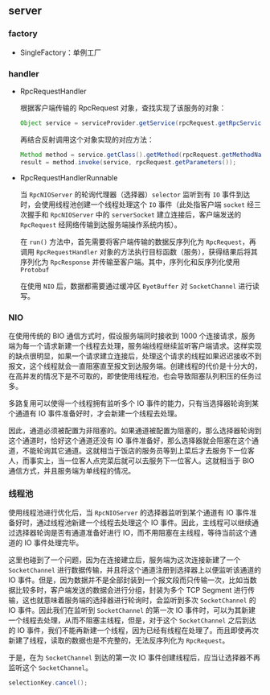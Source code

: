 ## server

### factory

- SingleFactory：单例工厂

### handler

- RpcRequestHandler

  根据客户端传输的 RpcRequest 对象，查找实现了该服务的对象：

  ```java
  Object service = serviceProvider.getService(rpcRequest.getRpcServiceName());
  ```

  再结合反射调用这个对象实现的对应方法：

  ```java
  Method method = service.getClass().getMethod(rpcRequest.getMethodName(), rpcRequest.getParamTypes());
  result = method.invoke(service, rpcRequest.getParameters());
  ```

- RpcRequestHandlerRunnable

  当 `RpcNIOServer` 的轮询代理器（选择器）`selector` 监听到有 `IO` 事件到达时，会使用线程池创建一个线程处理这个 `IO` 事件（此处指客户端 `socket` 经三次握手和 `RpcNIOServer` 中的 `serverSocket` 建立连接后，客户端发送的 `RpcRequest` 经网络传输到达服务端操作系统内核）。

  在 `run()` 方法中，首先需要将客户端传输的数据反序列化为 `RpcRequest`，再调用 `RpcRequestHandler` 对象的方法执行目标函数（服务），获得结果后将其序列化为 `RpcResponse` 并传输至客户端。其中，序列化和反序列化使用 `Protobuf`

  在使用 `NIO` 后，数据都需要通过缓冲区 `ByetBuffer` 对 `SocketChannel` 进行读写。

### NIO

在使用传统的 BIO 通信方式时，假设服务端同时接收到 1000 个连接请求，服务端为每一个请求新建一个线程去处理，服务端线程继续监听客户端请求。这样实现的缺点很明显，如果一个请求建立连接后，处理这个请求的线程如果迟迟接收不到报文，这个线程就会一直阻塞直至报文到达服务端。创建线程的代价是十分大的，在高并发的情况下是不可取的，即使使用线程池，也会导致阻塞队列积压的任务过多。

多路复用可以使得一个线程拥有监听多个 IO 事件的能力，只有当选择器轮询到某个通道有 IO 事件准备好时，才会新建一个线程去处理。

因此，通道必须被配置为非阻塞的。如果通道被配置为阻塞的，那么选择器轮询到这个通道时，恰好这个通道还没有 IO 事件准备好，那么选择器就会阻塞在这个通道，不能轮询其它通道。这就相当于饭店的服务员等到上菜后才去服务下一位客人，而事实上，当一位客人点完菜后就可以去服务下一位客人。这就相当于 BIO 通信方式，并且服务端为单线程的情况。

### 线程池

使用线程池进行优化后，当 `RpcNIOServer` 的选择器监听到某个通道有 IO 事件准备好时，通过线程池新建一个线程去处理这个 IO 事件。因此，主线程可以继续通过选择器轮询是否有通道准备好进行 IO，而不用阻塞在主线程，等待当前这个通道的 IO 事件处理完毕。

这里也碰到了一个问题，因为在连接建立后，服务端为这次连接新建了一个 `SocketChannel` 进行数据传输，并且将这个通道注册到选择器上以便监听该通道的 IO 事件。但是，因为数据并不是全部封装到一个报文段而只传输一次，比如当数据比较多时，客户端发送的数据会进行分组，封装为多个 TCP Segment 进行传输，这也就意味着服务端的选择器进行轮询时，会监听到多次 `SocketChannel` 的 IO 事件。因此我们在监听到 `SocketChannel` 的第一次 IO 事件时，可以为其新建一个线程去处理，从而不阻塞主线程，但是，对于这个 `SocketChannel` 之后到达的 IO 事件，我们不能再新建一个线程，因为已经有线程在处理了。而且即使再次新建了线程，读取的数据也是不完整的，无法反序列化为 `RpcRequest`。

于是，在为 `SocketChannel` 到达的第一次 IO 事件创建线程后，应当让选择器不再监听这个 `SocketChannel`。

```java
selectionKey.cancel();
```




